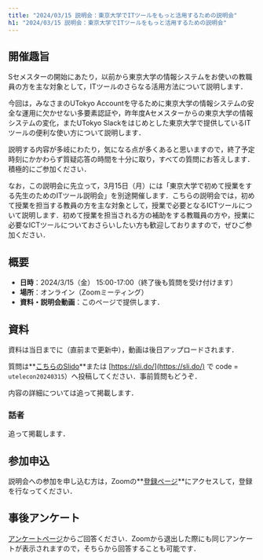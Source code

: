 ```yaml
---
title: "2024/03/15 説明会：東京大学でITツールをもっと活用するための説明会"
h1: "2024/03/15 説明会：東京大学でITツールをもっと活用するための説明会"
---
```


## 開催趣旨
Sセメスターの開始にあたり，以前から東京大学の情報システムをお使いの教職員の方を主な対象として，ITツールのさらなる活用方法について説明します．

今回は，みなさまのUTokyo Accountを守るために東京大学の情報システムの安全な運用に欠かせない多要素認証や，昨年度Aセメスターからの東京大学の情報システムの変化，またUTokyo Slackをはじめとした東京大学で提供しているITツールの便利な使い方について説明します．

説明する内容が多岐にわたり，気になる点が多くあると思いますので，終了予定時刻にかかわらず質疑応答の時間を十分に取り，すべての質問にお答えします．積極的にご参加ください．

なお，この説明会に先立って，3月15日（月）には「東京大学で初めて授業をする先生のためのITツール説明会」を別途開催します．こちらの説明会では，初めて授業を担当する教員の方を主な対象として，授業で必要となるICTツールについて説明します．初めて授業を担当される方の補助をする教職員の方や，授業に必要なICTツールについておさらいしたい方も歓迎しておりますので，ぜひご参加ください．

## 概要
- **日時**：2024/3/15（金） 15:00-17:00（終了後も質問を受け付けます）
- **場所**：オンライン（Zoomミーティング）
- **資料・説明会動画**：このページで提供します．

## 資料
資料は当日までに（直前まで更新中），動画は後日アップロードされます．

質問は**[こちらのSlido](https://app.sli.do/event/p3mS9CyMoNBZt6dwbn94sU)**または [https://sli.do/](https://sli.do/) で code = `utelecon20240315`）へ投稿してください．事前質問もどうぞ．

内容の詳細については追って掲載します．

### 話者
追って掲載します．

## 参加申込
説明会への参加を申し込む方は，Zoomの**[登録ページ](https://u-tokyo-ac-jp.zoom.us/meeting/register/tZApduGsrDsjHNcVpxpk5zrbvcQqP0P3hEvq)**にアクセスして，登録を行なってください．

## 事後アンケート
[アンケートページ](https://forms.office.com/r/4MNAFqRCza)からご回答ください．Zoomから退出した際にも同じアンケートが表示されますので，そちらから回答することも可能です．
